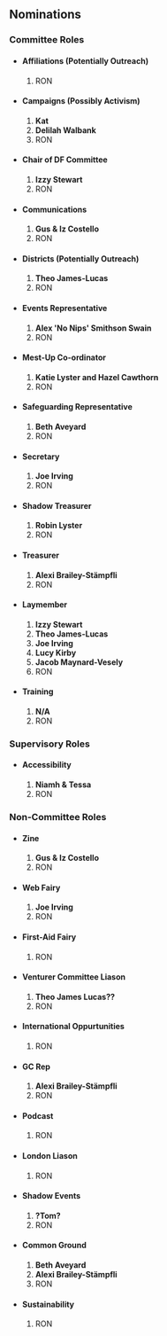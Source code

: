 ## Nominations
### Committee Roles
* #### Affiliations (Potentially Outreach)
  1. RON
* #### Campaigns (Possibly Activism)
  1. **Kat**
  1. **Delilah Walbank**
  1. RON
* #### Chair of DF Committee
  1. **Izzy Stewart**
  1. RON
* #### Communications
  1. **Gus & Iz Costello**
  1. RON
* #### Districts (Potentially Outreach)
  1. **Theo James-Lucas**
  1. RON
* #### Events Representative
  1. **Alex 'No Nips' Smithson Swain**
  1. RON
* #### Mest-Up Co-ordinator
  1. **Katie Lyster and Hazel Cawthorn**
  1. RON
* #### Safeguarding Representative
  1. **Beth Aveyard**
  1. RON
* #### Secretary
  1. **Joe Irving**
  1. RON
* #### Shadow Treasurer
  1. **Robin Lyster**
  1. RON
* #### Treasurer
  1. **Alexi Brailey-Stämpfli**
  1. RON
* #### Laymember
  1. **Izzy Stewart**
  1. **Theo James-Lucas**
  1. **Joe Irving**
  1. **Lucy Kirby**
  1. **Jacob Maynard-Vesely**
  1. RON
* #### Training
  1. **N/A**
  1. RON

### Supervisory Roles
* #### Accessibility
  1. **Niamh & Tessa**
  1. RON

### Non-Committee Roles
* #### Zine
  1. **Gus & Iz Costello**
  1. RON
* #### Web Fairy
  1. **Joe Irving**
  1. RON
* #### First-Aid Fairy
  1. RON
* #### Venturer Committee Liason
  1. **Theo James Lucas??**
  1. RON
* #### International Oppurtunities
  1. RON
* #### GC Rep
  1. **Alexi Brailey-Stämpfli**
  1. RON
* #### Podcast
  1. RON
* #### London Liason
  1. RON
* #### Shadow Events
  1. **?Tom?**
  1. RON
* #### Common Ground
  1. **Beth Aveyard**
  1. **Alexi Brailey-Stämpfli**
  1. RON
* #### Sustainability
  1. RON
